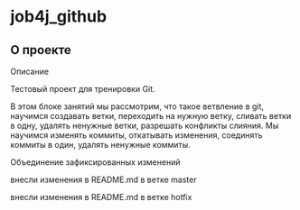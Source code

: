 # job4j_github

## О проекте

Описание

Тестовый проект для тренировки Git.

В этом блоке занятий мы рассмотрим, что такое ветвление в git, научимся создавать ветки, 
переходить на нужную ветку, сливать ветки в одну, удалять ненужные ветки, разрешать конфликты слияния. 
Мы научимся изменять коммиты, откатывать изменения, соединять коммиты в один, удалять ненужные коммиты.

Объединение зафиксированных изменений

внесли изменения в README.md в ветке master

внесли изменения в README.md в ветке hotfix
